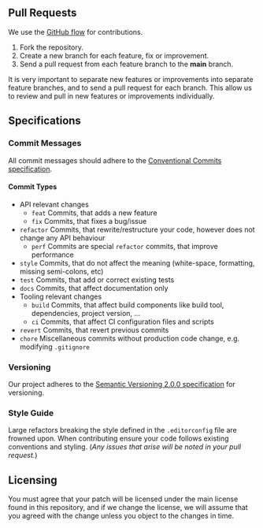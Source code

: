 ## Pull Requests

We use the [GitHub flow](https://guides.github.com/introduction/flow/) for contributions.

1. Fork the repository.
2. Create a new branch for each feature, fix or improvement.
3. Send a pull request from each feature branch to the **main** branch.

It is very important to separate new features or improvements into separate feature branches, and to send a pull request for each branch. This allow us to review and pull in new features or improvements individually.

## Specifications

### Commit Messages

All commit messages should adhere to the [Conventional Commits specification](https://conventionalcommits.org/).

#### Commit Types

- API relevant changes
    * `feat` Commits, that adds a new feature
    * `fix` Commits, that fixes a bug/issue
- `refactor` Commits, that rewrite/restructure your code, however does not change any API behaviour
    * `perf` Commits are special `refactor` commits, that improve performance
- `style` Commits, that do not affect the meaning (white-space, formatting, missing semi-colons, etc)
- `test` Commits, that add or correct existing tests
- `docs` Commits, that affect documentation only
- Tooling relevant changes
    * `build` Commits, that affect build components like build tool, dependencies, project version, ...
    * `ci` Commits, that affect CI configuration files and scripts
- `revert` Commits, that revert previous commits
- `chore` Miscellaneous commits without production code change, e.g. modifying `.gitignore`

### Versioning

Our project adheres to the [Semantic Versioning 2.0.0 specification](https://semver.org/) for versioning.

### Style Guide

Large refactors breaking the style defined in the `.editorconfig` file are frowned upon. 
When contributing ensure your code follows existing conventions and styling. (*Any issues that arise will be noted in your pull request.*)

## Licensing

You must agree that your patch will be licensed under the main license found in this repository, and if we change the license, we will assume that you agreed with the change unless you object to the changes in time.